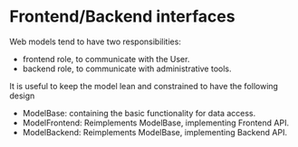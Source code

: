 # Frontend/Backend interfaces

Web models tend to have two responsibilities:

- frontend role, to communicate with the User.
- backend role, to communicate with administrative tools.

It is useful to keep the model lean and constrained to have the following design

- ModelBase: containing the basic functionality for data access.
- ModelFrontend: Reimplements ModelBase, implementing Frontend API.
- ModelBackend: Reimplements ModelBase, implementing Backend API.



